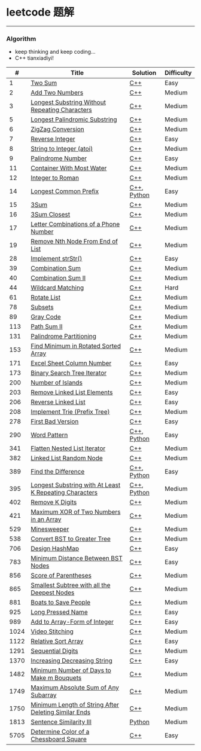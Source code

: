 # leetcode 题解
-----

### Algorithm
- keep thinking and keep coding...
- C++ tianxiadiyi!

| # | Title | Solution | Difficulty |
|---| ----- | -------- | ---------- |
|1|[Two Sum](https://leetcode-cn.com/problems/two-sum/) | [C++](cpp/TwoSum.cpp)|Easy|
|2|[Add Two Numbers](https://leetcode-cn.com/problems/add-two-numbers/) | [C++](cpp/AddTwoNumbers.cpp)|Medium|
|3|[Longest Substring Without Repeating Characters](https://leetcode-cn.com/problems/longest-substring-without-repeating-characters/) | [C++](cpp/LongestSubstringWithoutRepeatingCharacters.cpp)|Medium|
|5|[Longest Palindromic Substring](https://leetcode-cn.com/problems/longest-palindromic-substring/) | [C++](cpp/LongestPalindromicSubstring.cpp)|Medium|
|6|[ZigZag Conversion](https://leetcode-cn.com/problems/zigzag-conversion/) | [C++](cpp/ZigzagConversion.cpp)|Medium|
|7|[Reverse Integer](https://leetcode-cn.com/problems/reverse-integer/) | [C++](cpp/ReverseInteger.cpp)|Easy|
|8|[String to Integer (atoi)](https://leetcode-cn.com/problems/string-to-integer-atoi/) | [C++](cpp/StringToIntegerAtoi.cpp)|Medium|
|9|[Palindrome Number](https://leetcode-cn.com/problems/palindrome-number/) | [C++](cpp/PalindromeNumber.cpp)|Easy|
|11|[Container With Most Water](https://leetcode-cn.com/problems/container-with-most-water/) | [C++](cpp/ContainerWithMostWater.cpp)|Medium|
|12|[Integer to Roman](https://leetcode-cn.com/problems/integer-to-roman/) | [C++](cpp/IntegerToRoman.cpp)|Medium|
|14|[Longest Common Prefix](https://leetcode-cn.com/problems/longest-common-prefix/) | [C++](cpp/LongestCommonPrefix.cpp), [Python](python/LongestCommonPrefix.py)|Easy|
|15|[3Sum](https://leetcode-cn.com/problems/3sum/) | [C++](cpp/3sum.cpp)|Medium|
|16|[3Sum Closest](https://leetcode-cn.com/problems/3sum-closest/) | [C++](cpp/3sumClosest.cpp)|Medium|
|17|[Letter Combinations of a Phone Number](https://leetcode-cn.com/problems/letter-combinations-of-a-phone-number/) | [C++](cpp/LetterCombinationsOfAPhoneNumber.cpp)|Medium|
|19|[Remove Nth Node From End of List](https://leetcode-cn.com/problems/remove-nth-node-from-end-of-list/) | [C++](cpp/RemoveNthNodeFromEndOfList.cpp)|Medium|
|28|[Implement strStr()](https://leetcode-cn.com/problems/implement-strstr/) | [C++](cpp/ImplementStrstr.cpp)|Easy|
|39|[Combination Sum](https://leetcode-cn.com/problems/combination-sum/) | [C++](cpp/CombinationSum.cpp)|Medium|
|40|[Combination Sum II](https://leetcode-cn.com/problems/combination-sum-ii/) | [C++](cpp/CombinationSumIi.cpp)|Medium|
|44|[Wildcard Matching](https://leetcode-cn.com/problems/wildcard-matching/) | [C++](cpp/WildcardMatching.cpp)|Hard|
|61|[Rotate List](https://leetcode-cn.com/problems/rotate-list/) | [C++](cpp/RotateList.cpp)|Medium|
|78|[Subsets](https://leetcode-cn.com/problems/subsets/) | [C++](cpp/Subsets.cpp)|Medium|
|89|[Gray Code](https://leetcode-cn.com/problems/gray-code/) | [C++](cpp/GrayCode.cpp)|Medium|
|113|[Path Sum II](https://leetcode-cn.com/problems/path-sum-ii/) | [C++](cpp/PathSumIi.cpp)|Medium|
|131|[Palindrome Partitioning](https://leetcode-cn.com/problems/palindrome-partitioning/) | [C++](cpp/PalindromePartitioning.cpp)|Medium|
|153|[Find Minimum in Rotated Sorted Array](https://leetcode-cn.com/problems/find-minimum-in-rotated-sorted-array/) | [C++](cpp/FindMinimumInRotatedSortedArray.cpp)|Medium|
|171|[Excel Sheet Column Number](https://leetcode-cn.com/problems/excel-sheet-column-number/submissions/) | [C++](cpp/ExcelSheetColumnNumber.cpp)|Easy|
|173|[Binary Search Tree Iterator](https://leetcode-cn.com/problems/binary-search-tree-iterator/) | [C++](cpp/BinarySearchTreeIterator.cpp)|Medium|
|200|[Number of Islands](https://leetcode-cn.com/problems/number-of-islands/) | [C++](cpp/NumberOfIslands.cpp)|Medium|
|203|[Remove Linked List Elements](https://leetcode-cn.com/problems/remove-linked-list-elements/) | [C++](cpp/RemoveLinkedListElements.cpp)|Easy|
|206|[Reverse Linked List](https://leetcode-cn.com/problems/reverse-linked-list/) | [C++](cpp/ReverseLinkedList.cpp)|Easy|
|208|[Implement Trie (Prefix Tree)](https://leetcode-cn.com/problems/implement-trie-prefix-tree/) | [C++](cpp/ImplementTriePrefixTree.cpp)|Medium|
|278|[First Bad Version](https://leetcode-cn.com/problems/first-bad-version/) | [C++](cpp/FirstBadVersion.cpp)|Easy|
|290|[Word Pattern](https://leetcode-cn.com/problems/word-pattern/) | [C++](cpp/WordPattern.cpp), [Python](python/WordPattern.py)|Easy|
|341|[Flatten Nested List Iterator](https://leetcode-cn.com/problems/flatten-nested-list-iterator/) | [C++](FlattenNestedListIterator.cpp)|Medium|
|382|[Linked List Random Node](https://leetcode-cn.com/problems/linked-list-random-node/) | [C++](cpp/LinkedListRandomNode.cpp)|Medium|
|389|[Find the Difference](https://leetcode-cn.com/problems/find-the-difference/submissions/) | [C++](cpp/FindTheDifference.cpp), [Python](python/FindTheDifference.py)|Easy|
|395|[Longest Substring with At Least K Repeating Characters](https://leetcode-cn.com/problems/longest-substring-with-at-least-k-repeating-characters/) | [C++](cpp/LongestSubstringWithAtLeastKRepeatingCharacters.cpp), [Python](python/LongestSubstringWithAtLeastKRepeatingCharacters.py)|Medium|
|402|[Remove K Digits](https://leetcode-cn.com/problems/remove-k-digits/) | [C++](cpp/RemoveKDigits.cpp)|Medium|
|421|[Maximum XOR of Two Numbers in an Array](https://leetcode-cn.com/problems/maximum-xor-of-two-numbers-in-an-array/) | [C++](cpp/MaximumXorOfTwoNumbersInAnArray.cpp)|Medium|
|529|[Minesweeper](https://leetcode-cn.com/problems/minesweeper/) | [C++](cpp/Minesweeper.cpp)|Medium|
|538|[Convert BST to Greater Tree](https://leetcode-cn.com/problems/convert-bst-to-greater-tree/) | [C++](cpp/ConvertBstToGreaterTree.cpp)|Medium|
|706|[Design HashMap](https://leetcode-cn.com/problems/design-hashmap/) | [C++](cpp/DesignHashmap.cpp)|Easy|
|783|[Minimum Distance Between BST Nodes](https://leetcode-cn.com/problems/minimum-distance-between-bst-nodes/) | [C++](cpp/MinimumDistanceBetweenBstNodes.cpp)|Easy|
|856|[Score of Parentheses](https://leetcode-cn.com/problems/score-of-parentheses/) | [C++](cpp/ScoreOfParentheses.cpp)|Medium|
|865|[Smallest Subtree with all the Deepest Nodes](https://leetcode-cn.com/problems/smallest-subtree-with-all-the-deepest-nodes/) | [C++](cpp/SmallestSubtreeWithAllTheDeepestNodes.cpp)|Medium|
|881|[Boats to Save People](https://leetcode-cn.com/problems/boats-to-save-people/) | [C++](cpp/BoatsToSavePeople.cpp)|Medium|
|925|[Long Pressed Name](https://leetcode-cn.com/problems/long-pressed-name/) | [C++](cpp/LongPressedName.cpp)|Easy|
|989|[Add to Array-Form of Integer](https://leetcode-cn.com/problems/add-to-array-form-of-integer/) | [C++](cpp/AddToArrayFormOfInteger.cpp)|Easy|
|1024|[Video Stitching](https://leetcode-cn.com/problems/video-stitching/) | [C++](cpp/VideoStitching.cpp)|Medium|
|1122|[Relative Sort Array](https://leetcode-cn.com/problems/relative-sort-array/) | [C++](cpp/RelativeSortArray.cpp)|Easy|
|1291|[Sequential Digits](https://leetcode-cn.com/problems/sequential-digits/) | [C++](cpp/SequentialDigits.cpp)|Medium|
|1370|[Increasing Decreasing String](https://leetcode-cn.com/problems/increasing-decreasing-string/) | [C++](cpp/IncreasingDecreasingString.cpp)|Easy|
|1482|[Minimum Number of Days to Make m Bouquets](https://leetcode-cn.com/problems/minimum-number-of-days-to-make-m-bouquets/) | [C++](cpp/MinimumNumberOfDaysToMakeMBouquets.cpp)|Medium|
|1749|[Maximum Absolute Sum of Any Subarray](https://leetcode-cn.com/problems/maximum-absolute-sum-of-any-subarray/) | [C++](cpp/MaximumAbsoluteSumOfAnySubarray.cpp)|Medium|
|1750|[Minimum Length of String After Deleting Similar Ends](https://leetcode-cn.com/problems/minimum-length-of-string-after-deleting-similar-ends/) | [C++](./cpp/MinimumLengthOfStringAfterDeletingSimilarEnds.cpp)|Medium|
|1813|[Sentence Similarity III](https://leetcode-cn.com/problems/sentence-similarity-iii/) | [Python](python/SentenceSimilarityIii.py)|Medium|
|5705|[Determine Color of a Chessboard Square](https://leetcode-cn.com/problems/determine-color-of-a-chessboard-square/) | [C++](cpp/DetermineColorOfAChessboardSquare.cpp)|Easy|
